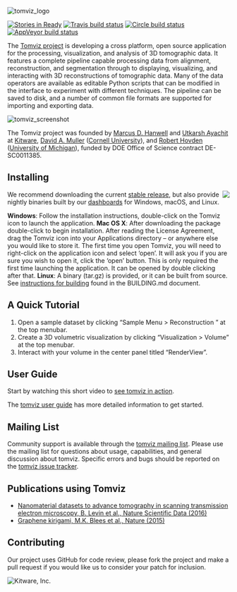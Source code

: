 ![tomviz_logo]

[![Stories in Ready](https://badge.waffle.io/OpenChemistry/tomviz.png?label=ready&title=Ready "Waffle")](https://waffle.io/OpenChemistry/tomviz) [![Travis build status](https://travis-ci.org/OpenChemistry/tomviz.svg?branch=master "Travis")](https://travis-ci.org/OpenChemistry/tomviz) [![Circle build status](https://circleci.com/gh/OpenChemistry/tomviz.png?style=shield "CircleCI")](https://circleci.com/gh/OpenChemistry/tomviz) [![AppVeyor build status](https://ci.appveyor.com/api/projects/status/github/OpenChemistry/tomviz?branch=master&svg=true "AppVeyor")](https://ci.appveyor.com/project/OpenChemistry/tomviz)

The [Tomviz project][tomviz] is developing a cross platform, open source
application for the processing, visualization, and analysis of 3D tomographic
data. It features a complete pipeline capable processing data from alignment,
reconstruction, and segmentation through to displaying, visualizing, and
interacting with 3D reconstructions of tomographic data. Many of the data
operators are available as editable Python scripts that can be modified in
the interface to experiment with different techniques. The pipeline can be
saved to disk, and a number of common file formats are supported for
importing and exporting data.

![tomviz_screenshot]

The Tomviz project was founded by [Marcus D. Hanwell][Hanwell] and
[Utkarsh Ayachit][Ayachit] at [Kitware][Kitware], [David A.
Muller][Muller] ([Cornell University][Cornell]), and
[Robert Hovden][Hovden] ([University of Michigan][Michigan]),
funded by DOE Office of Science contract DE-SC0011385.

Installing
----------
<img align="right" src="https://github.com/OpenChemistry/tomviz/blob/master/docs/images/animation_nponcarbon1_small.gif">

We recommend downloading the current [stable release](../../releases),
but also provide nightly binaries built by our [dashboards][Dashboard] for
Windows, macOS, and Linux.

__Windows__: Follow the installation instructions, double-click on the Tomviz
icon to launch the application. __Mac OS X__: After downloading the package
double-click to begin installation. After reading the License Agreement, drag
the Tomviz icon into your Applications directory – or anywhere else you would
like to store it. The first time you open Tomviz, you will need to right-click on
the application icon and select ‘open’. It will ask you if you are sure you wish
to open it, click the ‘open’ button. This is only required the first time
launching the application. It can be opened by double clicking after that.
__Linux__: A binary (tar.gz) is provided, or it can be built from source. See
[instructions for building](BUILDING.md) found in the BUILDING.md document.

A Quick Tutorial
----------
  1. Open a sample dataset by clicking “Sample Menu > Reconstruction ” at the
     top menubar.
  2. Create a 3D volumetric visualization by clicking “Visualization > Volume”
     at the top menubar.
  3. Interact with your volume in the center panel titled “RenderView”.

User Guide
----------
Start by watching this short video to [see tomviz in action][tomviz_in_action].

The [tomviz user guide](/docs/TomvizBasicUserGuide.pdf) has more detailed
information to get started.

Mailing List
------------

Community support is available through the [tomviz mailing list](https://public.kitware.com/mailman/listinfo/tomviz).
Please use the mailing list for questions about usage,
capabilities, and general discussion about tomviz. Specific errors and bugs should
be reported on the [tomviz issue tracker](https://github.com/OpenChemistry/tomviz/issues).

Publications using Tomviz
-------------------------
- [Nanomaterial datasets to advance tomography in scanning transmission electron
  microscopy, B. Levin et al., Nature Scientific Data (2016)](http://www.nature.com/articles/sdata201641)
- [Graphene kirigami, M.K. Blees et al., Nature (2015)](http://www.nature.com/nature/journal/v524/n7564/full/nature14588.html)

Contributing
------------

Our project uses GitHub for code review, please fork the project and make a
pull request if you would like us to consider your patch for inclusion.

![Kitware, Inc.][KitwareLogo]

  [tomviz]: http://tomviz.org/ "The tomviz project"
  [tomviz_logo]: https://github.com/OpenChemistry/tomviz/blob/master/tomviz/icons/tomvizfull.png "tomviz"
  [tomviz_screenshot]: https://github.com/OpenChemistry/tomviz/blob/master/docs/images/screencap_mac_wide_v0.6.0.gif "tomviz screenshot v0.6.0"
  [tomviz_in_action]: https://vimeo.com/189945022 "Tomviz in action"
  [Kitware]: http://kitware.com/ "Kitware, Inc."
  [KitwareLogo]: http://www.kitware.com/img/small_logo_over.png "Kitware"
  [Cornell]: http://www.aep.cornell.edu/
  [Michigan]: http://www.engin.umich.edu/
  [Hanwell]: http://www.kitware.com/company/team/hanwell.html
  [Ayachit]: http://www.kitware.com/company/team/ayachit.html
  [Muller]: http://muller.research.engineering.cornell.edu/
  [Hovden]: http://www.roberthovden.com/
  [Dashboard]: http://open.cdash.org/index.php?project=tomviz "tomviz dashboard"
